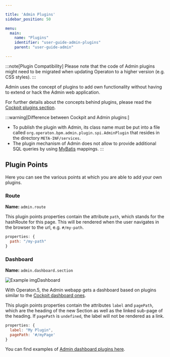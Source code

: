 ```yaml
---

title: 'Admin Plugins'
sidebar_position: 50

menu:
  main:
    name: "Plugins"
    identifier: "user-guide-admin-plugins"
    parent: "user-guide-admin"

---
```


:::note[Plugin Compatibility]
  Please note that the code of Admin plugins might need to be migrated when updating Operaton to a higher version (e.g. CSS styles).
:::

Admin uses the concept of plugins to add own functionality without having to extend or hack the Admin web application.

For further details about the concepts behind plugins, please read the [Cockpit plugins section](../cockpit/extend/plugins.md).

:::warning[Difference between Cockpit and Admin plugins:]
  * To publish the plugin with Admin, its class name must be put into a file called ```org.operaton.bpm.admin.plugin.spi.AdminPlugin``` that resides in the directory ```META-INF/services```.
  * The plugin mechanism of Admin does not allow to provide additional SQL queries by using [MyBatis](http://www.mybatis.org/) mappings.
:::


## Plugin Points

Here you can see the various points at which you are able to add your own plugins.

### Route
**Name:** `admin.route`

This plugin points properties contain the attribute `path`, which stands for the hashRoute for this page. This will be rendered when the user navigates in the browser to the url, e.g. `#/my-path`.

```Javascript
properties: {
  path: "/my-path"
}
```

### Dashboard

**Name:** `admin.dashboard.section`

![Example img](./img/admin-start-page-view.png)Dashboard

With Operaton.5, the Admin webapp gets a dashboard based on plugins similar to the [Cockpit dashboard ones](../cockpit/extend/plugins.md#dashboard).

This plugin points properties contain the attributes `label` and `pagePath`, which are the heading of the new Section as well as the linked sub-page of the heading. If `pagePath` is `undefined`, the label will not be rendered as a link.

```Javascript
properties: {
  label: "My Plugin",
  pagePath: '#/myPage'
}
```

You can find examples of [Admin dashboard plugins here](https://github.com/operaton/operaton/tree/master/webapps/frontend/ui/admin/plugins/base/app/views/dashboard).
